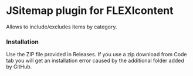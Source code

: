 # JSitemap plugin for FLEXIcontent

Allows to include/excludes items by category.

### Installation

Use the ZIP file provided in Releases. If you use a zip download from Code tab you will get an installation error caused by the additional folder added by GitHub.
